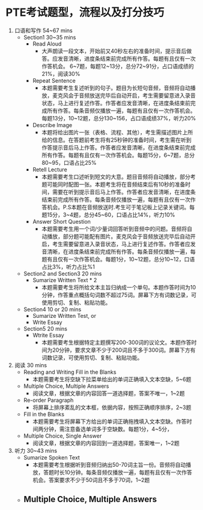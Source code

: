 # PTE考试题型，流程以及打分技巧

1. 口语和写作 54~67 mins
    - Section1 30~35 mins
        - Read Aloud
            - 大声朗读一段文本，开始前又40秒左右的准备时间，提示音后做答。应发音清晰，进度条结束前完成所有作答。每题有且仅有一次作答机会。
            6~7题，每题12~13分，总分72~91分，占口语成绩的21%，阅读30%
        - Repeat Sentence
            - 本题需要考生复述听到的句子。题目为长短句音频，音频将自动播放，麦克风会于音频放送完毕后自动开启，考生需要留意进入录音状态，马上进行复述作答。作答者应发音清晰，在进度条结束前完成所有作答。每条音频仅播放一遍，每题有且仅有一次作答机会。每题13分，10~12题，总分130~156，占口语成绩37%，听力20%
        - Describe Image
            -  本题将给出图片一张（表格、流程、其他），考生需描述图片上所给的信息。在答题前考生将有25秒钟的准备时间，考生需在听到作答提示音后马上作答。作答者应发音清晰，在进度条结束前完成所有作答。每题有且仅有一次作答机会。每题15分，6~7题，总分80~95，口语占比25%
        - Retell Lecture
            - 本题需要考生口述听到短文的大意。题目音频将自动播放，部分考题可能同时配图一张。本题考生将在音频结束后有10秒的准备时间，需要在听到提示音后马上作答。作答者应发音清晰，在进度条结束前完成所有作答。每条音频仅播放一遍，每题有且仅有一次作答机会。P.S本题在音频放送时.考生可于笔记板上记录关键词。每题15分，3~4题，总分45~60，口语占比14%，听力10%
        - Answer Short Question
            - 本题需要考生用一个词/少量词回答听到音频中的问题。音频将自动播放，部分题可能配有图片。麦克风会于音频放送完毕后自动开启，考生需要留意进入录音状态，马上进行复述作答。作答者应发音清晰，在进度条结束前完成所有作答。每条音频仅播放一遍，每题有且仅有一次作答机会。每题1分，10~12题，总分10~12，口语占比3%，听力占比%1
    - Section2 and Section3 20 mins
        - Sumarize Written Text * 2
            - 本题需要考生将所给文本主旨归纳成一个单句。本题作答时间为10分钟，作答重点概括句词数不超过75词。屏幕下方有词数记录，可使用剪切、复制、粘贴功能。
    - Section4 10 or 20 mins
        - Sumarize Written Test, or
        - Write Essay
    - Section5 20 mins
        - Wtrite Essay
            - 本题需要考生根据特定主题撰写200-300词的议论文。本题作答时间为20分钟，要求文章不少于200词且不多于300词。屏幕下方有词数记录，可使用剪切、复制、粘贴功能。
2. 阅读 30 mins
    - Reading and Writing Fill in the Blanks
        - 本题需要考生将空缺下拉菜单给出的单词正确填入文本空缺，5~6题
    - Multiple Choice, Multiple Answers
        - 阅读文章，根据文章的内容回答一道选择题，答案不唯一，1~2题
    - Re-order Paragraph
        - 将屏幕上排序紊乱的文本框，依据内容，按照正确顺序排序，2~3题
    - Fill in the Blanks
        - 本题需要考生将屏幕下方给出的单词正确拖拽填入文本空缺。作答时间两分钟，需注意备选单词多于空缺数。每题1分，4~5分，
    - Multiple Choice, Single Answer
        - 阅读文章，根据文章的内容回到一道选择题，答案唯一，1~2题
3. 听力 30~43 mins
    - Sumarize Spoken Text
        - 本题需要考生根据听到音频归纳出50-70词主旨一份。音频将自动播放，答题时长10分钟。每条音频仅播放一遍，每题有且仅有一次作答机会。答案要求不少于50词且不多于70词，1~2题
    - Multiple Choice, Multiple Answers
        - 


    